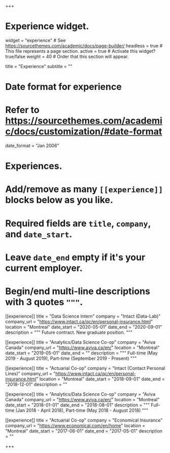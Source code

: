 +++
# Experience widget.
widget = "experience"  # See https://sourcethemes.com/academic/docs/page-builder/
headless = true  # This file represents a page section.
active = true  # Activate this widget? true/false
weight = 40  # Order that this section will appear.

title = "Experience"
subtitle = ""

# Date format for experience
#   Refer to https://sourcethemes.com/academic/docs/customization/#date-format
date_format = "Jan 2006"

# Experiences.
#   Add/remove as many `[[experience]]` blocks below as you like.
#   Required fields are `title`, `company`, and `date_start`.
#   Leave `date_end` empty if it's your current employer.
#   Begin/end multi-line descriptions with 3 quotes `"""`.
[[experience]]
  title = "Data Science Intern"
  company = "Intact (Data-Lab)"
  company_url = "https://www.intact.ca/qc/en/personal-insurance.html"
  location = "Montreal"
  date_start = "2020-05-01"
  date_end = "2020-09-01"
  description = """
  Future contract. New graduate position.
  """

[[experience]]
  title = "Analytics/Data Science Co-op"
  company = "Aviva Canada"
  company_url = "https://www.aviva.ca/en/"
  location = "Montreal"
  date_start = "2019-05-01"
  date_end = ""
  description = """
  Full-time (May 2019 - August 2019), Part-time (September 2019 - Present)
  """

[[experience]]
  title = "Actuarial Co-op"
  company = "Intact (Contact Personal Lines)"
  company_url = "https://www.intact.ca/qc/en/personal-insurance.html"
  location = "Montreal"
  date_start = "2018-09-01"
  date_end = "2018-12-01"
  description = ""

[[experience]]
  title = "Analytics/Data Science Co-op"
  company = "Aviva Canada"
  company_url = "https://www.aviva.ca/en/"
  location = "Montreal"
  date_start = "2018-01-01"
  date_end = "2018-08-01"
  description = """
  Full-time (Jan 2018 - April 2018), Part-time (May 2018 - August 2018)
  """


[[experience]]
  title = "Actuarial Co-op"
  company = "Economical Insurance"
  company_url = "https://www.economical.com/en/home"
  location = "Montreal"
  date_start = "2017-08-01"
  date_end = "2017-05-01"
  description = ""

+++
